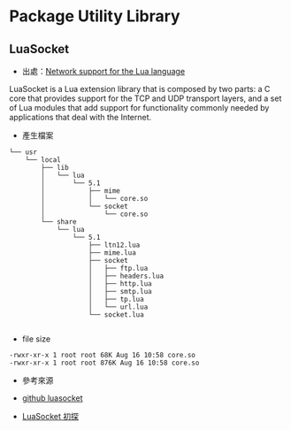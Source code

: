 # Package Utility Library

## LuaSocket

- 出處：[Network support for the Lua language][3]

LuaSocket is a Lua extension library that is composed by two parts: a C core that provides support for the TCP and UDP transport layers, and a set of Lua modules that add support for functionality commonly needed by applications that deal with the Internet. 

- 產生檔案

```   
└── usr
    └── local
        ├── lib
        │   └── lua
        │       └── 5.1
        │           ├── mime
        │           │   └── core.so
        │           └── socket
        │               └── core.so
        └── share
            └── lua
                └── 5.1
                    ├── ltn12.lua
                    ├── mime.lua
                    ├── socket
                    │   ├── ftp.lua
                    │   ├── headers.lua
                    │   ├── http.lua
                    │   ├── smtp.lua
                    │   ├── tp.lua
                    │   └── url.lua
                    └── socket.lua
 

```
- file size

```
-rwxr-xr-x 1 root root 68K Aug 16 10:58 core.so
-rwxr-xr-x 1 root root 876K Aug 16 10:58 core.so
```

- 參考來源

- [github luasocket][1]
- [LuaSocket 初探][2]

[1]:https://github.com/diegonehab/luasocket
[2]:https://www.photoneray.com/luasocket/
[3]:w3.impa.br/~diego/software/luasocket/
